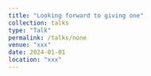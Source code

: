```yaml
---
title: "Looking forward to giving one"
collection: talks
type: "Talk"
permalink: /talks/none
venue: "xxx"
date: 2024-01-01
location: "xxx"
---
```


